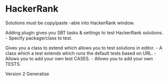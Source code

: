 # HackerRank
Solutions must be copy/paste -able into HackerRank window.

Adding plugin gives you SBT tasks & settings to test HackerRank solutions.
    - Specify package/class to test.

Gives you a class to extend which allows you to test solutions in editor.
    - A class which a test extends which runs the default tests based on URL.
    - Allows you to add your own test CASES.
    - Allows you to add your own TESTS.

Version 2
Generalize
